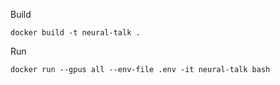Build

```
docker build -t neural-talk .
```

Run 

```
docker run --gpus all --env-file .env -it neural-talk bash
```
